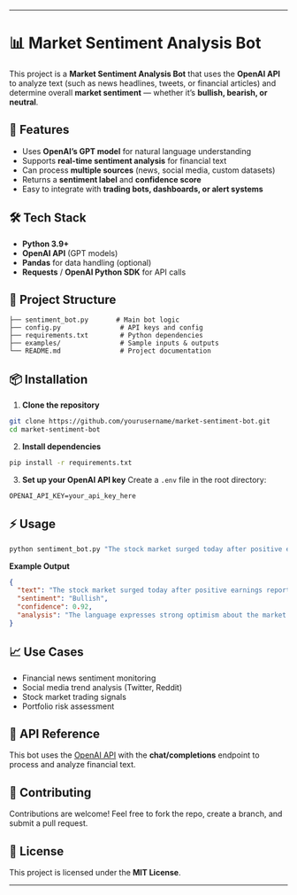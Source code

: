

---

# 📊 Market Sentiment Analysis Bot

This project is a **Market Sentiment Analysis Bot** that uses the **OpenAI API** to analyze text (such as news headlines, tweets, or financial articles) and determine overall **market sentiment** — whether it’s **bullish, bearish, or neutral**.

## 🚀 Features

* Uses **OpenAI’s GPT model** for natural language understanding
* Supports **real-time sentiment analysis** for financial text
* Can process **multiple sources** (news, social media, custom datasets)
* Returns a **sentiment label** and **confidence score**
* Easy to integrate with **trading bots, dashboards, or alert systems**

## 🛠️ Tech Stack

* **Python 3.9+**
* **OpenAI API** (GPT models)
* **Pandas** for data handling (optional)
* **Requests** / **OpenAI Python SDK** for API calls

## 📂 Project Structure

```
├── sentiment_bot.py       # Main bot logic
├── config.py               # API keys and config
├── requirements.txt        # Python dependencies
├── examples/               # Sample inputs & outputs
└── README.md               # Project documentation
```

## 📦 Installation

1. **Clone the repository**

```bash
git clone https://github.com/yourusername/market-sentiment-bot.git
cd market-sentiment-bot
```

2. **Install dependencies**

```bash
pip install -r requirements.txt
```

3. **Set up your OpenAI API key**
   Create a `.env` file in the root directory:

```
OPENAI_API_KEY=your_api_key_here
```

## ⚡ Usage

```bash
python sentiment_bot.py "The stock market surged today after positive earnings reports."
```

**Example Output**

```json
{
  "text": "The stock market surged today after positive earnings reports.",
  "sentiment": "Bullish",
  "confidence": 0.92,
  "analysis": "The language expresses strong optimism about the market's upward trend."
}
```

## 📈 Use Cases

* Financial news sentiment monitoring
* Social media trend analysis (Twitter, Reddit)
* Stock market trading signals
* Portfolio risk assessment

## 🔑 API Reference

This bot uses the [OpenAI API](https://platform.openai.com/docs/) with the **chat/completions** endpoint to process and analyze financial text.

## 🤝 Contributing

Contributions are welcome! Feel free to fork the repo, create a branch, and submit a pull request.

## 📜 License

This project is licensed under the **MIT License**.

---

